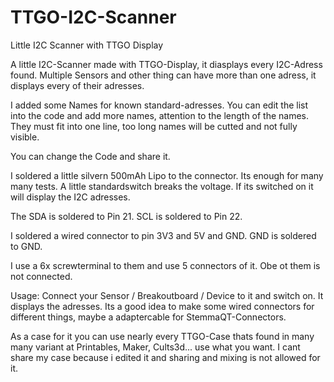 # TTGO-I2C-Scanner
Little I2C Scanner with TTGO Display

A little I2C-Scanner made with TTGO-Display, it diasplays every I2C-Adress found. Multiple Sensors and other thing can have more than one adress, it displays every of their adresses.

I added some Names for known standard-adresses. You can edit the list into the code and add more names, attention to the length of the names. They must fit into one line, too long names will be cutted and not fully visible.

You can change the Code and share it.

I soldered a little silvern 500mAh Lipo to the connector. Its enough for many many tests. A little standardswitch breaks the voltage. If its switched on it will display the I2C adresses.

The SDA is soldered to Pin 21.
SCL is soldered to Pin 22.

I soldered a wired connector to pin 3V3 and 5V and GND.
GND is soldered to GND.

I use a 6x screwterminal to them and use 5 connectors of it. Obe ot them is not connected.

Usage:
Connect your Sensor / Breakoutboard / Device to it and switch on. It displays the adresses.
Its a good idea to make some wired connectors for different things, maybe a adaptercable for StemmaQT-Connectors.

As a case for it you can use nearly every TTGO-Case thats found in many many variant at Printables, Maker, Cults3d... use what you want. I cant share my case because i edited it and sharing and mixing is not allowed for it.

